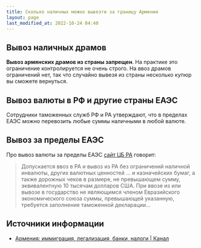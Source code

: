 ```yaml
---
title: Сколько наличных можно вывезти за границу Армении
layout: page
last_modified_at: 2022-10-24 04:40
---
```


## Вывоз наличных драмов

**Вывоз армянских драмов из страны запрещен**. На практике это ограничение контролируется не очень строго. На ввоз
драмов ограничений нет, так что случайно вывезя из страны несколько купюр вы сможете вернуться.

## Вывоз валюты в РФ и другие страны ЕАЭС

Сотрудники таможенных служб РФ и РА утверждают, что в пределах ЕАЭС можно перевозить любые суммы наличными в любой валюте.

## Вывоз за пределы ЕАЭС

Про вывоз валюты за пределы ЕАЭС [сайт ЦБ РА](https://www.cba.am/ru/sitepages/mpforeignexchangepolicy.aspx) говорит:

> Допускается ввоз в РА и вывоз из РА без ограничений наличной инвалюты, других валютных ценностей … и казначейских бумаг,
> а также дорожных чеков в размере, не превышающем сумму, эквивалентную 10 тысячам долларов США. При ввозе из или вывозе
> в государство не являющимся членом Евразийского экономического союза суммы, превышающей указанную, требуется заполнение
> таможенной декларации…

## Источники информации

- [Армения: иммиграция, легализация, банки, налоги \| Канал](https://t.me/am_banking_and_residency)
